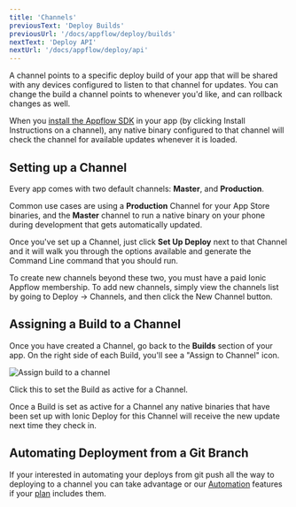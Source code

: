 ```yaml
---
title: 'Channels'
previousText: 'Deploy Builds'
previousUrl: '/docs/appflow/deploy/builds'
nextText: 'Deploy API'
nextUrl: '/docs/appflow/deploy/api'
---
```


A channel points to a specific deploy build of your app that will be shared with any devices configured to
listen to that channel for updates.
You can change the build a channel points to whenever you'd like, and can rollback changes as well.

When you [install the Appflow SDK](/docs/appflow/quickstart/installation) in your app
(by clicking Install Instructions on a channel), any native binary configured to that channel
will check the channel for available updates whenever it is loaded.

## Setting up a Channel

Every app comes with two default channels: **Master**, and **Production**.

Common use cases are using a **Production** Channel for your App Store binaries, and the **Master**
channel to run a native binary on your phone during development that gets automatically updated.

Once you've set up a Channel, just click **Set Up Deploy** next to that Channel and it will walk you
through the options available and generate the Command Line command that you should run.

To create new channels beyond these two, you must have a paid Ionic Appflow membership. To add new channels,
simply view the channels list by going to Deploy -> Channels, and then click the New Channel button.


## Assigning a Build to a Channel

Once you have created a Channel, go back to the **Builds** section of your app.
On the right side of each Build, you'll see a "Assign to Channel" icon.

![Assign build to a channel](/docs/v4/assets/img/appflow/assign-to-channel.png)

Click this to set the Build as active for a Channel.

Once a Build is set as active for a Channel any native binaries that have been set up with Ionic Deploy
for this Channel will receive the new update next time they check in.

## Automating Deployment from a Git Branch

If your interested in automating your deploys from git push all the way to deploying to a channel you can
take advantage or our [Automation](/docs/appflow/automation/intro) features if your [plan](/pricing) includes them.
